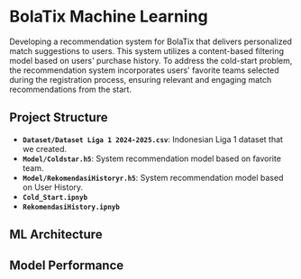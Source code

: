 # BolaTix Machine Learning
Developing a recommendation system for BolaTix that delivers personalized match suggestions to users. This system utilizes a content-based filtering model based on users' purchase history. To address the cold-start problem, the recommendation system incorporates users' favorite teams selected during the registration process, ensuring relevant and engaging match recommendations from the start.

## Project Structure
- **`Dataset/Dataset Liga 1 2024-2025.csv`**: Indonesian Liga 1 dataset that we created.
- **`Model/Coldstar.h5`**: System recommendation model based on favorite team.
- **`Model/RekomendasiHistoryr.h5`**: System recommendation model based on User History.
- **`Cold_Start.ipnyb`**
- **`RekomendasiHistory.ipnyb`**
  
## ML Architecture

## Model Performance
